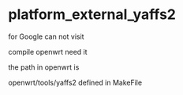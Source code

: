 # platform_external_yaffs2

for Google can not visit 

compile openwrt need it

the path in openwrt is

openwrt/tools/yaffs2     defined in MakeFile
